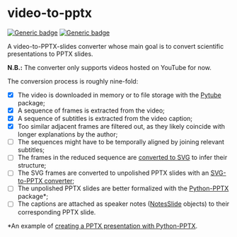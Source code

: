 # video-to-pptx

[![Generic badge](https://img.shields.io/badge/status-alpha-green.svg)](https://shields.io/)
[![Generic badge](https://img.shields.io/badge/python-3.8%20|%203.9%20|%203.10-blue.svg)](https://shields.io/)

A video-to-PPTX-slides converter whose main goal is to convert scientific presentations to PPTX slides.

**N.B.:** The converter only supports videos hosted on YouTube for now.

The conversion process is roughly nine-fold:

- [x] The video is downloaded in memory or to file storage with the [Pytube](https://pytube.io/en/latest/index.html) package;
- [x] A sequence of frames is extracted from the video;
- [x] A sequence of subtitles is extracted from the video caption;
- [x] Too similar adjacent frames are filtered out, as they likely coincide with longer explanations by the author;
- [ ] The sequences might have to be temporally aligned by joining relevant subtitles;
- [ ] The frames in the reduced sequence are [converted to SVG](https://github.com/IngJavierR/PngToSvg) to infer their structure;
- [ ] The SVG frames are converted to unpolished PPTX slides with an [SVG-to-PPTX converter](https://github.com/udp/svg-to-pptx);
- [ ] The unpolished PPTX slides are better formalized with the [Python-PPTX](https://python-pptx.readthedocs.io/en/latest/index.html) package*;
- [ ] The captions are attached as speaker notes ([NotesSlide](https://python-pptx.readthedocs.io/en/latest/api/slides.html#notesslide-objects) objects) to their corresponding PPTX slide.

*An example of [creating a PPTX presentation with Python-PPTX](https://towardsdatascience.com/creating-presentations-with-python-3f5737824f61).  
